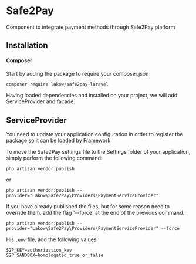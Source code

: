 # Safe2Pay

Component to integrate payment methods through Safe2Pay platform

## Installation

#### Composer

Start by adding the package to require your composer.json

```bash
composer require lakow/safe2pay-laravel
```

Having loaded dependencies and installed on your project, we will add ServiceProvider and facade.

## ServiceProvider

You need to update your application configuration in order to register the package so it can be loaded by Framework.

To move the Safe2Pay settings file to the Settings folder of your application, simply perform the following command:

```shell
php artisan vendor:publish
```

or
```shell
php artisan vendor:publish --provider="Lakow\Safe2Pay\Providers\PaymentServiceProvider"
```

If you have already published the files, but for some reason need to override them, add the flag '--force' at the end of the previous command.

```shell
php artisan vendor:publish --provider="Lakow\Safe2Pay\Providers\PaymentServiceProvider" --force
```

His `.env` file, add the following values

```
S2P_KEY=authorization_key
S2P_SANDBOX=homologated_true_or_false
```
